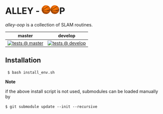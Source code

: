 <!-- title -->
# ALLEY - <img src="./tests/test_data/bball.jpeg" alt="o" width="28"/><img src="./tests/test_data/bball.jpeg" alt="o" width="28"/>P

*alley-oop* is a collection of SLAM routines.

| **master** | **develop** |
|-----------|------------|
| [![tests @ master](https://github.com/aimi-lab/alley-oop/workflows/tests/badge.svg?branch=master&event=push)](https://github.com/aimi-lab/alley-oop/actions/workflows/tests.yaml) | [![tests @ develop](https://github.com/aimi-lab/alley-oop/workflows/tests/badge.svg?branch=develop&event=push)](https://github.com/aimi-lab/alley-oop/actions/workflows/tests.yaml) |

## Installation

``` $ bash install_env.sh```

**Note**

if the above install script is not used, submodules can be loaded manually by

``` $ git submodule update --init --recursive ```
